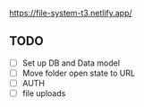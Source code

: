 https://file-system-t3.netlify.app/

## TODO

- [ ] Set up DB and Data model
- [ ] Move folder open state to URL
- [ ] AUTH
- [ ] file uploads
